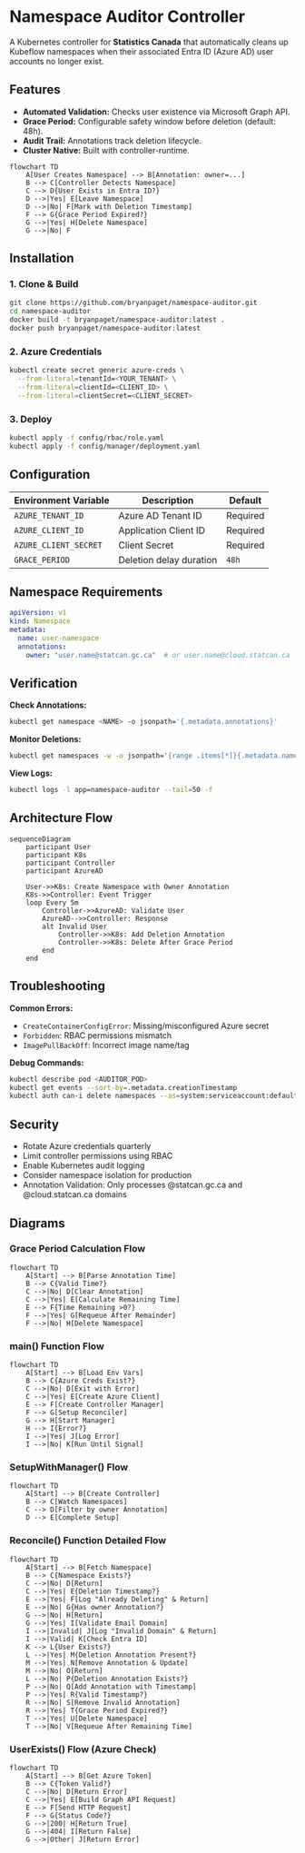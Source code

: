 # Namespace Auditor Controller

A Kubernetes controller for **Statistics Canada** that automatically cleans up Kubeflow namespaces when their associated Entra ID (Azure AD) user accounts no longer exist.

## Features
- **Automated Validation:** Checks user existence via Microsoft Graph API.
- **Grace Period:** Configurable safety window before deletion (default: 48h).
- **Audit Trail:** Annotations track deletion lifecycle.
- **Cluster Native:** Built with controller-runtime.

```mermaid
flowchart TD
    A[User Creates Namespace] --> B[Annotation: owner=...]
    B --> C[Controller Detects Namespace]
    C --> D{User Exists in Entra ID?}
    D -->|Yes| E[Leave Namespace]
    D -->|No| F[Mark with Deletion Timestamp]
    F --> G{Grace Period Expired?}
    G -->|Yes| H[Delete Namespace]
    G -->|No| F
```

## Installation

### 1. Clone & Build
```bash
git clone https://github.com/bryanpaget/namespace-auditor.git
cd namespace-auditor
docker build -t bryanpaget/namespace-auditor:latest .
docker push bryanpaget/namespace-auditor:latest
```

### 2. Azure Credentials
```bash
kubectl create secret generic azure-creds \
  --from-literal=tenantId=<YOUR_TENANT> \
  --from-literal=clientId=<CLIENT_ID> \
  --from-literal=clientSecret=<CLIENT_SECRET>
```

### 3. Deploy
```bash
kubectl apply -f config/rbac/role.yaml
kubectl apply -f config/manager/deployment.yaml
```

## Configuration

| Environment Variable | Description               | Default |
|----------------------|---------------------------|---------|
| `AZURE_TENANT_ID`    | Azure AD Tenant ID        | Required|
| `AZURE_CLIENT_ID`    | Application Client ID     | Required|
| `AZURE_CLIENT_SECRET`| Client Secret             | Required|
| `GRACE_PERIOD`       | Deletion delay duration   | `48h`   |

## Namespace Requirements
```yaml
apiVersion: v1
kind: Namespace
metadata:
  name: user-namespace
  annotations:
    owner: "user.name@statcan.gc.ca"  # or user.name@cloud.statcan.ca
```

## Verification

**Check Annotations:**
```bash
kubectl get namespace <NAME> -o jsonpath='{.metadata.annotations}'
```

**Monitor Deletions:**
```bash
kubectl get namespaces -w -o jsonpath='{range .items[*]}{.metadata.name}{"\t"}{.metadata.annotations.owner}{"\n"}{end}'
```

**View Logs:**
```bash
kubectl logs -l app=namespace-auditor --tail=50 -f
```

## Architecture Flow
```mermaid
sequenceDiagram
    participant User
    participant K8s
    participant Controller
    participant AzureAD

    User->>K8s: Create Namespace with Owner Annotation
    K8s->>Controller: Event Trigger
    loop Every 5m
        Controller->>AzureAD: Validate User
        AzureAD-->>Controller: Response
        alt Invalid User
            Controller->>K8s: Add Deletion Annotation
            Controller->>K8s: Delete After Grace Period
        end
    end
```

## Troubleshooting

**Common Errors:**
- `CreateContainerConfigError`: Missing/misconfigured Azure secret
- `Forbidden`: RBAC permissions mismatch
- `ImagePullBackOff`: Incorrect image name/tag

**Debug Commands:**
```bash
kubectl describe pod <AUDITOR_POD>
kubectl get events --sort-by=.metadata.creationTimestamp
kubectl auth can-i delete namespaces --as=system:serviceaccount:default:namespace-auditor
```

## Security

- Rotate Azure credentials quarterly
- Limit controller permissions using RBAC
- Enable Kubernetes audit logging
- Consider namespace isolation for production
- Annotation Validation: Only processes @statcan.gc.ca and @cloud.statcan.ca domains

## Diagrams

### Grace Period Calculation Flow

``` mermaid
flowchart TD
    A[Start] --> B[Parse Annotation Time]
    B --> C{Valid Time?}
    C -->|No| D[Clear Annotation]
    C -->|Yes| E[Calculate Remaining Time]
    E --> F{Time Remaining >0?}
    F -->|Yes| G[Requeue After Remainder]
    F -->|No| H[Delete Namespace]
```

### main() Function Flow

``` mermaid
flowchart TD
    A[Start] --> B[Load Env Vars]
    B --> C{Azure Creds Exist?}
    C -->|No| D[Exit with Error]
    C -->|Yes| E[Create Azure Client]
    E --> F[Create Controller Manager]
    F --> G[Setup Reconciler]
    G --> H[Start Manager]
    H --> I{Error?}
    I -->|Yes| J[Log Error]
    I -->|No| K[Run Until Signal]
```

### SetupWithManager() Flow

``` mermaid
flowchart TD
    A[Start] --> B[Create Controller]
    B --> C[Watch Namespaces]
    C --> D[Filter by owner Annotation]
    D --> E[Complete Setup]
```

### Reconcile() Function Detailed Flow

``` mermaid
flowchart TD
    A[Start] --> B[Fetch Namespace]
    B --> C{Namespace Exists?}
    C -->|No| D[Return]
    C -->|Yes| E{Deletion Timestamp?}
    E -->|Yes| F[Log "Already Deleting" & Return]
    E -->|No| G{Has owner Annotation?}
    G -->|No| H[Return]
    G -->|Yes| I[Validate Email Domain]
    I -->|Invalid| J[Log "Invalid Domain" & Return]
    I -->|Valid| K[Check Entra ID]
    K --> L{User Exists?}
    L -->|Yes| M{Deletion Annotation Present?}
    M -->|Yes| N[Remove Annotation & Update]
    M -->|No| O[Return]
    L -->|No| P{Deletion Annotation Exists?}
    P -->|No| Q[Add Annotation with Timestamp]
    P -->|Yes| R{Valid Timestamp?}
    R -->|No| S[Remove Invalid Annotation]
    R -->|Yes| T{Grace Period Expired?}
    T -->|Yes| U[Delete Namespace]
    T -->|No| V[Requeue After Remaining Time]
```

### UserExists() Flow (Azure Check)

``` mermaid
flowchart TD
    A[Start] --> B[Get Azure Token]
    B --> C{Token Valid?}
    C -->|No| D[Return Error]
    C -->|Yes| E[Build Graph API Request]
    E --> F[Send HTTP Request]
    F --> G{Status Code?}
    G -->|200| H[Return True]
    G -->|404| I[Return False]
    G -->|Other| J[Return Error]
```


